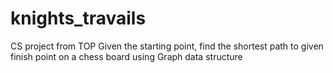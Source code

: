 # knights_travails
CS project from TOP
Given the starting point, find the shortest path to given finish point on a chess board using Graph data structure
